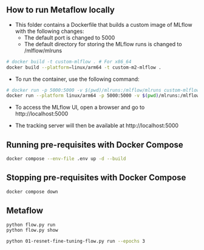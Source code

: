 
## How to run Metaflow locally

- This folder contains a Dockerfile that builds a custom image of MLflow with the following changes:
  - The default port is changed to 5000
  - The default directory for storing the MLflow runs is changed to /mlflow/mlruns

```bash 
# docker build -t custom-mlflow . # For x86_64
docker build --platform=linux/arm64 -t custom-m2-mlflow .
```

- To run the container, use the following command:
```bash
# docker run -p 5000:5000 -v $(pwd)/mlruns:/mlflow/mlruns custom-mlflow # For x86_64
docker run --platform linux/arm64 -p 5000:5000 -v $(pwd)/mlruns:/mlflow/mlruns custom-m2-mlflow # For Apple M2
```

- To access the MLflow UI, open a browser and go to http://localhost:5000

- The tracking server will then be available at http://localhost:5000



## Running pre-requisites with Docker Compose

```bash 
docker compose --env-file .env up -d --build
```

## Stopping pre-requisites with Docker Compose

```bash
docker compose down
```

## Metaflow 

```bash
python flow.py run
python flow.py show

python 01-resnet-fine-tuning-flow.py run --epochs 3
```